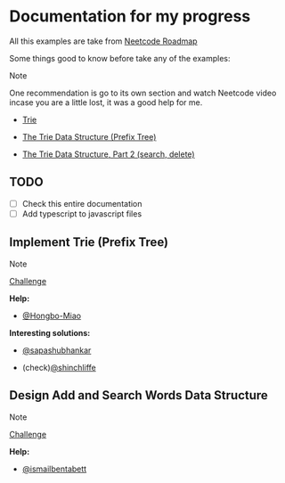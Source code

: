 # Documentation for my progress

All this examples are take from [Neetcode Roadmap](https://neetcode.io/roadmap)

Some things good to know before take any of the examples:

> [!NOTE]
> One recommendation is go to its own section and watch Neetcode video incase you are a little lost, it was a good help for me.

- [Trie](https://en.wikipedia.org/wiki/Trie)

- [The Trie Data Structure (Prefix Tree)](https://www.youtube.com/watch?v=3CbFFVHQrk4)

- [The Trie Data Structure, Part 2 (search, delete)](https://www.youtube.com/watch?v=NDfAYZCHstI)

## TODO

- [ ] Check this entire documentation
- [ ] Add typescript to javascript files

## Implement Trie (Prefix Tree)

> [!NOTE]
> [Challenge](https://leetcode.com/problems/implement-trie-prefix-tree/description/)

**Help:**

- [@Hongbo-Miao](https://leetcode.com/problems/implement-trie-prefix-tree/solutions/399178/clean-javascript-solution)

**Interesting solutions:**

- [@sapashubhankar](https://leetcode.com/problems/implement-trie-prefix-tree/solutions/4672467/easy-to-understand-trie-datastructure-solution)

- (check)[@shinchliffe](https://leetcode.com/problems/implement-trie-prefix-tree/solutions/2094586/js-simple-explained-prefix-trees)

## Design Add and Search Words Data Structure

> [!NOTE]
> [Challenge](https://leetcode.com/problems/design-add-and-search-words-data-structure/description/)

**Help:**

- [@ismailbentabett](https://leetcode.com/problems/design-add-and-search-words-data-structure/solutions/4411978/solution-using-dfs)
